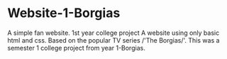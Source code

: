 # Website-1-Borgias
A simple fan website. 1st year college project
A website using only basic html and css. Based on the popular TV series /'The Borgias/'.
This was a semester 1 college project from year 1-Borgias.
